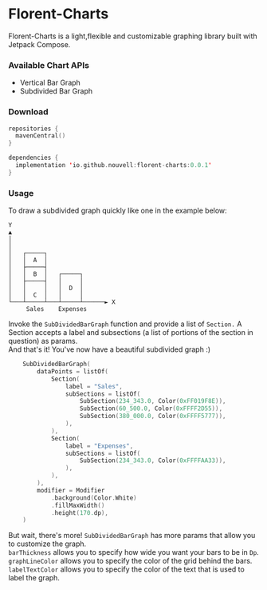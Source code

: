 # Florent-Charts

Florent-Charts is a light,flexible and customizable graphing library built with Jetpack Compose.

### Available Chart APIs
- Vertical Bar Graph
- Subdivided Bar Graph

### Download

```kotlin
repositories {
  mavenCentral()
}

dependencies {
  implementation 'io.github.nouvell:florent-charts:0.0.1'
}
```

### Usage

To draw a subdivided graph quickly like one in the example below:

```
Y
▲
│
│
│   ┌─────┐
│   │  A  │
│   ├─────┤
│   │  B  │   ┌─────┐
│   ├─────┤   │     │
│   │     │   │  D  │
│   │  C  │   │     │
└───┴─────┴───┴─────┴──────► X
     Sales    Expenses
```

Invoke the ```SubDividedBarGraph``` function and provide a list of ```Section.```
A Section accepts a label and subsections (a list of portions of the section in question) as params.  
And that's it! You've now have a beautiful subdivided graph :)
```kotlin
    SubDividedBarGraph(
        dataPoints = listOf(
            Section(
                label = "Sales",
                subSections = listOf(
                    SubSection(234_343.0, Color(0xFF019F8E)),
                    SubSection(60_500.0, Color(0xFFFF2D55)),
                    SubSection(380_000.0, Color(0xFFFF5777)),
                ),
            ),
            Section(
                label = "Expenses",
                subSections = listOf(
                    SubSection(234_343.0, Color(0xFFFFAA33)),
                ),
            ),
        ),
        modifier = Modifier
            .background(Color.White)
            .fillMaxWidth()
            .height(170.dp),
    )
```
But wait, there's more! ```SubDividedBarGraph``` has more params that allow you to customize the graph.  
```barThickness``` allows you to specify how wide you want your bars to be in ```Dp```.  
```graphLineColor``` allows you to specify the color of the grid behind the bars.  
```labelTextColor``` allows you to specify the color of the text that is used to label the graph. 

